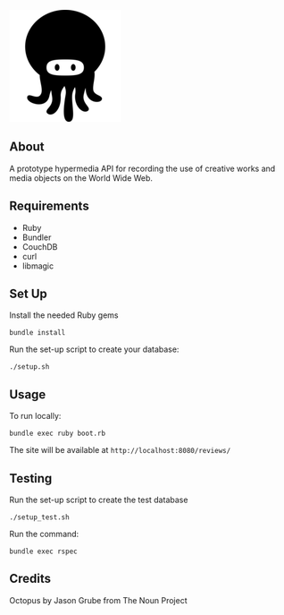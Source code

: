 ![Octopus](/public/assets/octopus.png?raw=true)

## About

A prototype hypermedia API for recording the use of creative works and media objects on the World Wide Web.

## Requirements

* Ruby
* Bundler
* CouchDB
* curl
* libmagic

## Set Up

Install the needed Ruby gems

    bundle install

Run the set-up script to create your database:

    ./setup.sh

## Usage

To run locally:

    bundle exec ruby boot.rb

The site will be available at `http://localhost:8080/reviews/`

## Testing

Run the set-up script to create the test database

    ./setup_test.sh

Run the command:

    bundle exec rspec

## Credits

Octopus by Jason Grube from The Noun Project